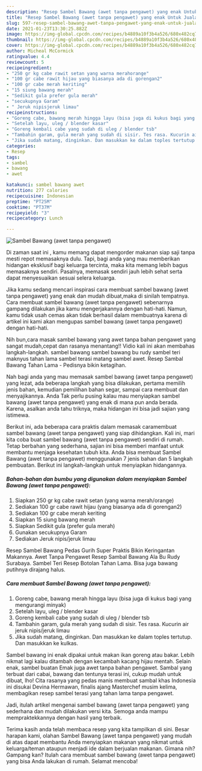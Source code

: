 ```yaml
---
description: "Resep Sambel Bawang (awet tanpa pengawet) yang enak Untuk Jualan"
title: "Resep Sambel Bawang (awet tanpa pengawet) yang enak Untuk Jualan"
slug: 597-resep-sambel-bawang-awet-tanpa-pengawet-yang-enak-untuk-jualan
date: 2021-01-23T13:30:25.882Z
image: https://img-global.cpcdn.com/recipes/b4889a10f3b4a526/680x482cq70/sambel-bawang-awet-tanpa-pengawet-foto-resep-utama.jpg
thumbnail: https://img-global.cpcdn.com/recipes/b4889a10f3b4a526/680x482cq70/sambel-bawang-awet-tanpa-pengawet-foto-resep-utama.jpg
cover: https://img-global.cpcdn.com/recipes/b4889a10f3b4a526/680x482cq70/sambel-bawang-awet-tanpa-pengawet-foto-resep-utama.jpg
author: Micheal McCormick
ratingvalue: 4.4
reviewcount: 5
recipeingredient:
- "250 gr kg cabe rawit setan yang warna merahorange"
- "100 gr cabe rawit hijau yang biasanya ada di gorengan2"
- "100 gr cabe merah keriting"
- "15 siung bawang merah"
- "Sedikit gula prefer gula merah"
- "secukupnya Garam"
- " Jeruk nipisjeruk limau"
recipeinstructions:
- "Goreng cabe, bawang merah hingga layu (bisa juga di kukus bagi yang mengurangi minyak)"
- "Setelah layu, uleg / blender kasar"
- "Goreng kembali cabe yang sudah di uleg / blender tsb"
- "Tambahin garam, gula merah yang sudah di sisir. Tes rasa. Kucurin air jeruk nipis/jeruk limau"
- "Jika sudah matang, dinginkan. Dan masukkan ke dalam toples tertutup. Dan masukkan ke kulkas."
categories:
- Resep
tags:
- sambel
- bawang
- awet

katakunci: sambel bawang awet 
nutrition: 277 calories
recipecuisine: Indonesian
preptime: "PT25M"
cooktime: "PT37M"
recipeyield: "3"
recipecategory: Lunch

---
```



![Sambel Bawang (awet tanpa pengawet)](https://img-global.cpcdn.com/recipes/b4889a10f3b4a526/680x482cq70/sambel-bawang-awet-tanpa-pengawet-foto-resep-utama.jpg)

Di zaman  saat ini , kamu memang dapat mengorder makanan siap saji tanpa mesti repot memasaknya dulu. Tapi, bagi anda yang mau memberikan hidangan eksklusif bagi keluarga tercinta, maka kita memang lebih bagus memasaknya sendiri. Pasalnya, memasak sendiri jauh lebih sehat serta dapat menyesuaikan sesuai selera keluarga.

Jika kamu sedang mencari inspirasi cara membuat sambel bawang (awet tanpa pengawet) yang enak dan mudah dibuat,maka di sinilah tempatnya. Cara membuat sambel bawang (awet tanpa pengawet)  sebenarnya gampang dilakukan jika kamu mengerjakannya dengan hati-hati. Namun, kamu tidak usah cemas akan tidak berhasil dalam membuatnya 
karena di artikel ini kami akan mengupas sambel bawang (awet tanpa pengawet) dengan hati-hati.  

Nih bun,cara masak sambel bawang yang awet tanpa bahan pengawet yang sangat mudah,cepat dan rasanya menantang!! Vidio kali ini akan membahas langkah-langkah. sambel bawang sambel bawang bu rudy sambel teri maknyus tahan lama sambel terasi matang sambel awet. Resep Sambal Bawang Tahan Lama - Pedisnya bikin ketagihan.

Nah bagi anda yang mau memasak sambel bawang (awet tanpa pengawet) yang lezat, ada beberapa langkah yang bisa dilakukan, pertama memilih jenis bahan, kemudian pemilihan bahan segar, sampai cara membuat dan menyajikannya. Anda Tak perlu pusing kalau mau menyiapkan sambel bawang (awet tanpa pengawet) yang enak di mana pun anda berada. Karena, asalkan anda  tahu triknya, maka hidangan ini bisa jadi sajian yang istimewa.

Berikut ini, ada beberapa cara praktis  dalam memasak caramembuat sambel bawang (awet tanpa pengawet) yang siap dihidangkan. Kali ini, mari kita coba buat sambel bawang (awet tanpa pengawet) sendiri di rumah. Tetap berbahan yang sederhana, sajian ini bisa memberi manfaat untuk membantu menjaga kesehatan tubuh kita. Anda bisa membuat Sambel Bawang (awet tanpa pengawet) menggunakan 7 jenis bahan dan 5 langkah pembuatan. Berikut ini langkah-langkah untuk menyiapkan hidangannya.

<!--inarticleads1-->

##### Bahan-bahan dan bumbu yang digunakan dalam menyiapkan Sambel Bawang (awet tanpa pengawet):

1. Siapkan 250 gr kg cabe rawit setan (yang warna merah/orange)
1. Sediakan 100 gr cabe rawit hijau (yang biasanya ada di gorengan2)
1. Sediakan 100 gr cabe merah keriting
1. Siapkan 15 siung bawang merah
1. Siapkan Sedikit gula (prefer gula merah)
1. Gunakan secukupnya Garam
1. Sediakan  Jeruk nipis/jeruk limau


Resep Sambel Bawang Pedas Gurih Super Praktis Bikin Keringantan Makannya. Awet Tanpa Pengawet Resep Sambal Bawang Ala Bu Rudy Surabaya. Sambel Teri Resep Botolan Tahan Lama. Bisa juga bawang putihnya dirajang halus. 

<!--inarticleads2-->

##### Cara membuat Sambel Bawang (awet tanpa pengawet):

1. Goreng cabe, bawang merah hingga layu (bisa juga di kukus bagi yang mengurangi minyak)
1. Setelah layu, uleg / blender kasar
1. Goreng kembali cabe yang sudah di uleg / blender tsb
1. Tambahin garam, gula merah yang sudah di sisir. Tes rasa. Kucurin air jeruk nipis/jeruk limau
1. Jika sudah matang, dinginkan. Dan masukkan ke dalam toples tertutup. Dan masukkan ke kulkas.


Sambel bawang ini enak dipakai untuk makan ikan goreng atau bakar. Lebih nikmat lagi kalau ditambah dengan kecambah kacang hijau mentah. Selain enak, sambel buatan Emak juga awet tanpa bahan pengawet. Sambal yang terbuat dari cabai, bawang dan tentunya terasi ini, cukup mudah untuk dibuat, lho! Cita rasanya yang pedas manis membuat sambal khas Indonesia ini disukai Devina Hermawan, finalis ajang Masterchef musim kelima, membagikan resep sambel terasi yang tahan lama tanpa pengawet. 

Jadi, itulah artikel mengenai  sambel bawang (awet tanpa pengawet)  yang sederhana dan mudah dilakukan versi kita. Semoga anda mampu mempraktekkannya dengan hasil yang terbaik. 

Terima kasih anda telah membaca resep yang kita tampilkan di sini. Besar harapan kami, olahan  Sambel Bawang (awet tanpa pengawet) yang mudah di atas dapat membantu Anda menyiapkan makanan yang nikmat untuk keluarga/teman ataupun menjadi ide dalam berjualan makanan. Gimana nih? Gampang kan? Itulah cara membuat sambel bawang (awet tanpa pengawet) yang bisa Anda lakukan di rumah. Selamat mencoba!

